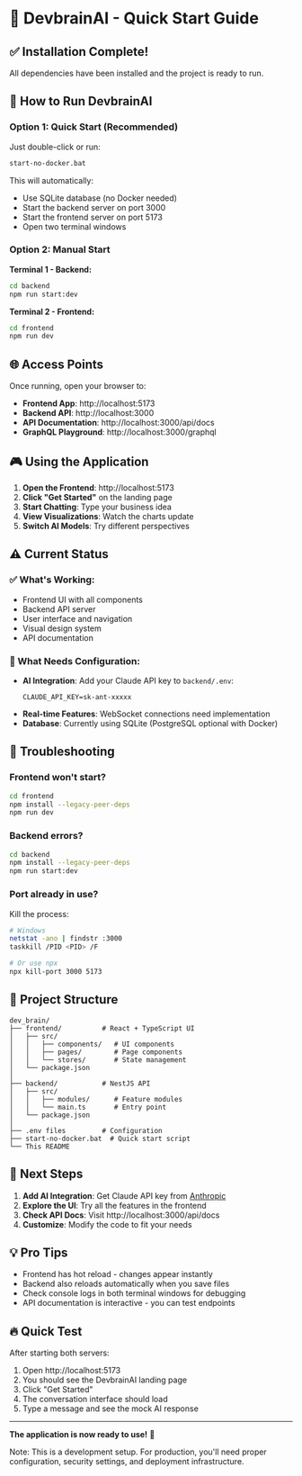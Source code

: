 # 🚀 DevbrainAI - Quick Start Guide

## ✅ Installation Complete!

All dependencies have been installed and the project is ready to run.

## 🎯 How to Run DevbrainAI

### Option 1: Quick Start (Recommended)
Just double-click or run:
```bash
start-no-docker.bat
```

This will automatically:
- Use SQLite database (no Docker needed)
- Start the backend server on port 3000
- Start the frontend server on port 5173
- Open two terminal windows

### Option 2: Manual Start

**Terminal 1 - Backend:**
```bash
cd backend
npm run start:dev
```

**Terminal 2 - Frontend:**
```bash
cd frontend
npm run dev
```

## 🌐 Access Points

Once running, open your browser to:

- **Frontend App**: http://localhost:5173
- **Backend API**: http://localhost:3000
- **API Documentation**: http://localhost:3000/api/docs
- **GraphQL Playground**: http://localhost:3000/graphql

## 🎮 Using the Application

1. **Open the Frontend**: http://localhost:5173
2. **Click "Get Started"** on the landing page
3. **Start Chatting**: Type your business idea
4. **View Visualizations**: Watch the charts update
5. **Switch AI Models**: Try different perspectives

## ⚠️ Current Status

### ✅ What's Working:
- Frontend UI with all components
- Backend API server
- User interface and navigation
- Visual design system
- API documentation

### 🔧 What Needs Configuration:
- **AI Integration**: Add your Claude API key to `backend/.env`:
  ```
  CLAUDE_API_KEY=sk-ant-xxxxx
  ```
- **Real-time Features**: WebSocket connections need implementation
- **Database**: Currently using SQLite (PostgreSQL optional with Docker)

## 🐛 Troubleshooting

### Frontend won't start?
```bash
cd frontend
npm install --legacy-peer-deps
npm run dev
```

### Backend errors?
```bash
cd backend
npm install --legacy-peer-deps
npm run start:dev
```

### Port already in use?
Kill the process:
```bash
# Windows
netstat -ano | findstr :3000
taskkill /PID <PID> /F

# Or use npx
npx kill-port 3000 5173
```

## 📁 Project Structure

```
dev_brain/
├── frontend/          # React + TypeScript UI
│   ├── src/
│   │   ├── components/   # UI components
│   │   ├── pages/        # Page components
│   │   └── stores/       # State management
│   └── package.json
│
├── backend/           # NestJS API
│   ├── src/
│   │   ├── modules/      # Feature modules
│   │   └── main.ts       # Entry point
│   └── package.json
│
├── .env files         # Configuration
├── start-no-docker.bat  # Quick start script
└── This README
```

## 🎯 Next Steps

1. **Add AI Integration**: Get Claude API key from [Anthropic](https://console.anthropic.com/)
2. **Explore the UI**: Try all the features in the frontend
3. **Check API Docs**: Visit http://localhost:3000/api/docs
4. **Customize**: Modify the code to fit your needs

## 💡 Pro Tips

- Frontend has hot reload - changes appear instantly
- Backend also reloads automatically when you save files
- Check console logs in both terminal windows for debugging
- API documentation is interactive - you can test endpoints

## 🔥 Quick Test

After starting both servers:

1. Open http://localhost:5173
2. You should see the DevbrainAI landing page
3. Click "Get Started" 
4. The conversation interface should load
5. Type a message and see the mock AI response

---

**The application is now ready to use!** 🎉

Note: This is a development setup. For production, you'll need proper configuration, security settings, and deployment infrastructure.